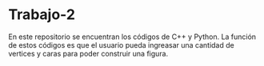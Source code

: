 # Trabajo-2
En este repositorio se encuentran los códigos de C++ y Python. La función de estos códigos es que el usuario pueda ingreasar una cantidad de vertices y caras para poder construir una figura.
